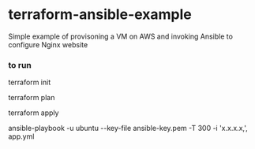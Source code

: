 # terraform-ansible-example

Simple example of provisoning a VM on AWS and invoking Ansible to configure Nginx website

### to run
terraform init

terraform plan

terraform apply


ansible-playbook -u ubuntu --key-file ansible-key.pem -T 300 -i 'x.x.x.x,', app.yml


